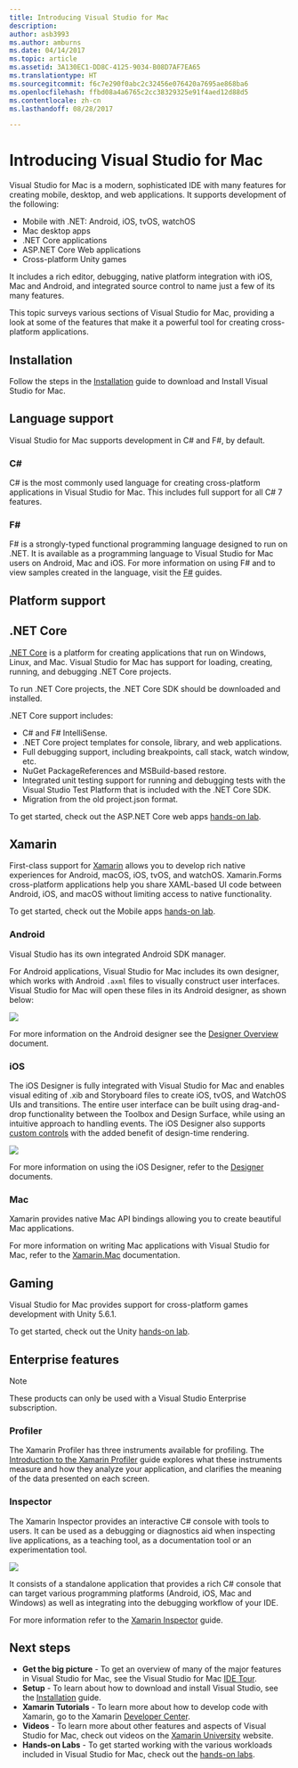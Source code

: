 ```yaml
---
title: Introducing Visual Studio for Mac
description: 
author: asb3993
ms.author: amburns
ms.date: 04/14/2017
ms.topic: article
ms.assetid: 3A130EC1-DD8C-4125-9034-B08D7AF7EA65
ms.translationtype: HT
ms.sourcegitcommit: f6c7e290f0abc2c32456e076420a7695ae868ba6
ms.openlocfilehash: ffbd08a4a6765c2cc38329325e91f4aed12d88d5
ms.contentlocale: zh-cn
ms.lasthandoff: 08/28/2017

---
```


# <a name="introducing-visual-studio-for-mac"></a>Introducing Visual Studio for Mac

Visual Studio for Mac is a modern, sophisticated IDE with many features for creating mobile, desktop, and web applications. It supports development of the following:

* Mobile with .NET: Android, iOS, tvOS, watchOS
* Mac desktop apps
* .NET Core applications
* ASP.NET Core Web applications
* Cross-platform Unity games

It includes a rich editor, debugging, native platform integration with iOS, Mac and Android, and integrated source control to name just a few of its many features.

This topic surveys various sections of Visual Studio for Mac, providing a look at some of the features that make it a powerful tool for creating cross-platform applications.

## <a name="installation"></a>Installation

Follow the steps in the [Installation](~/installation.md) guide to download and Install Visual Studio for Mac.

## <a name="language-support"></a>Language support

Visual Studio for Mac supports development in C# and F#, by default.

### <a name="c"></a>C#

C# is the most commonly used language for creating cross-platform applications in Visual Studio for Mac. This includes full support for all C# 7 features.

### <a name="f"></a>F#

F# is a strongly-typed functional programming language designed to run on .NET. It is available as a programming language to Visual Studio for Mac users on Android, Mac and iOS. For more information on using F# and to view samples created in the language, visit the [F#](https://developer.xamarin.com/guides/cross-platform/fsharp/) guides.

## <a name="platform-support"></a>Platform support

## <a name="net-core"></a>.NET Core

[.NET Core](https://www.microsoft.com/net/core#macos) is a platform for creating applications that run on Windows, Linux, and Mac. Visual Studio for Mac has support for loading, creating, running, and debugging .NET Core projects.

To run .NET Core projects, the .NET Core SDK should be downloaded and installed.

.NET Core support includes:

* C# and F# IntelliSense.
* .NET Core project templates for console, library, and web applications.
* Full debugging support, including breakpoints, call stack, watch window, etc.
* NuGet PackageReferences and MSBuild-based restore.
* Integrated unit testing support for running and debugging tests with the Visual Studio Test Platform that is included with the  .NET Core SDK.
* Migration from the old project.json format.

To get started, check out the ASP.NET Core web apps [hands-on lab](https://github.com/Microsoft/vs4mac-labs/tree/master/Web/Getting-Started).

## <a name="xamarin"></a>Xamarin

First-class support for [Xamarin](https://developer.xamarin.com/) allows you to develop rich native experiences for Android, macOS, iOS, tvOS, and watchOS. Xamarin.Forms cross-platform applications help you share XAML-based UI code between Android, iOS, and macOS without limiting access to native functionality.

To get started, check out the Mobile apps [hands-on lab](https://github.com/Microsoft/vs4mac-labs/tree/master/Mobile/Getting-Started).

### <a name="android"></a>Android

Visual Studio has its own integrated Android SDK manager.

For Android applications, Visual Studio for Mac includes its own designer, which works with Android `.axml` files to visually construct user interfaces. Visual Studio for Mac will open these files in its Android designer, as shown below:

![](media/intro-image31.png)

For more information on the Android designer see the [Designer Overview](https://developer.xamarin.com/Android/Guides/User_Interface/Designer_Overview) document.

### <a name="ios"></a>iOS

The iOS Designer is fully integrated with Visual Studio for Mac and enables visual editing of .xib and Storyboard files to create iOS, tvOS, and WatchOS UIs and transitions. The entire user interface can be built using drag-and-drop functionality between the Toolbox and Design Surface, while using an intuitive approach to handling events. The iOS Designer also supports [custom controls](https://developer.xamarin.com/guides/ios/user_interface/designer/ios_designable_controls_overview/) with the added benefit of design-time rendering.

![](media/intro-image30.png)

For more information on using the iOS Designer, refer to the [Designer](https://developer.xamarin.com/guides/ios/user_interface/designer) documents.

### <a name="mac"></a>Mac

Xamarin provides native Mac API bindings allowing you to create beautiful Mac applications.

For more information on writing Mac applications with Visual Studio for Mac, refer to the [Xamarin.Mac](https://developer.xamarin.com/guides/#mac) documentation.

## <a name="gaming"></a>Gaming

Visual Studio for Mac provides support for cross-platform games development with Unity 5.6.1.

To get started, check out the Unity [hands-on lab](https://github.com/Microsoft/vs4mac-labs/tree/master/Unity/Getting-Started).

## <a name="enterprise-features"></a>Enterprise features

> [!Note]
> These products can only be used with a Visual Studio Enterprise subscription.

### <a name="profiler"></a>Profiler

The Xamarin Profiler has three instruments available for profiling. The [Introduction to the Xamarin Profiler](https://developer.xamarin.com/guides/cross-platform/deployment,_testing,_and_metrics/xamarin-profiler/) guide explores what these instruments measure and how they analyze your application, and clarifies the meaning of the data presented on each screen.

### <a name="inspector"></a>Inspector

The Xamarin Inspector provides an interactive C# console with tools to users. It can be used as a debugging or diagnostics aid when inspecting live applications, as a teaching tool, as a documentation tool or an experimentation tool.

![](media/intro-inspector.png)

It consists of a standalone application that provides a rich C# console that can target various programming platforms (Android, iOS, Mac and Windows) as well as integrating into the debugging workflow of your IDE.

For more information refer to the [Xamarin Inspector](https://developer.xamarin.com/guides/cross-platform/inspector/) guide.

## <a name="next-steps"></a>Next steps

* **Get the big picture** - To get an overview of many of the major features in Visual Studio for Mac, see the Visual Studio for Mac [IDE Tour](~/ide-tour.md).
* **Setup** - To learn about how to download and install Visual Studio, see the [Installation](~/installation.md) guide.
* **Xamarin Tutorials** - To learn more about how to develop code with Xamarin, go to the Xamarin [Developer Center](https://developer.xamarin.com).
* **Videos** - To learn more about other features and aspects of Visual Studio for Mac, check out videos on the [Xamarin University](https://university.xamarin.com) website.
* **Hands-on Labs** - To get started working with the various workloads included in Visual Studio for Mac, check out the [hands-on labs](https://github.com/Microsoft/vs4mac-labs).
